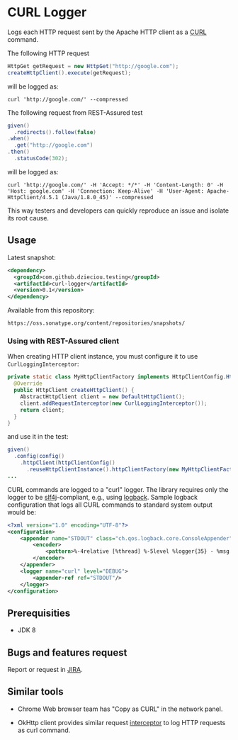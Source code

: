 # CURL Logger

Logs each HTTP request sent by the Apache HTTP client as a [CURL][1] command.

The following HTTP request
```java  
HttpGet getRequest = new HttpGet("http://google.com");
createHttpClient().execute(getRequest);
```
will be logged as:
```
curl 'http://google.com/' --compressed 
```

The following request from REST-Assured test
```java  
given()
  .redirects().follow(false)
.when()
  .get("http://google.com")
.then()
  .statusCode(302); 
```
will be logged as:
```
curl 'http://google.com/' -H 'Accept: */*' -H 'Content-Length: 0' -H 'Host: google.com' -H 'Connection: Keep-Alive' -H 'User-Agent: Apache-HttpClient/4.5.1 (Java/1.8.0_45)' --compressed 
```

This way testers and developers can quickly reproduce an issue and isolate its root cause. 

## Usage

Latest snapshot:

```xml
<dependency>
  <groupId>com.github.dzieciou.testing</groupId>
  <artifactId>curl-logger</artifactId>
  <version>0.1</version>
</dependency>
```

Available from this repository: 

    https://oss.sonatype.org/content/repositories/snapshots/
   
### Using with REST-Assured client 
    
When creating HTTP client instance, you must configure it to use `CurlLoggingInterceptor`:
    
```java
private static class MyHttpClientFactory implements HttpClientConfig.HttpClientFactory {
  @Override
  public HttpClient createHttpClient() {
    AbstractHttpClient client = new DefaultHttpClient();
    client.addRequestInterceptor(new CurlLoggingInterceptor());
    return client;
  }
}
```    
and use it in the test:
```java  
given()
  .config(config()
    .httpClient(httpClientConfig()
      .reuseHttpClientInstance().httpClientFactory(new MyHttpClientFactory())))
...
```

CURL commands are logged to a "curl" logger. The library requires only the logger to be [slf4j][4]-compliant, e.g.,
using [logback][5]. Sample logback configuration that logs all CURL commands to standard system output would be:
```xml
<?xml version="1.0" encoding="UTF-8"?>
<configuration>
    <appender name="STDOUT" class="ch.qos.logback.core.ConsoleAppender">
        <encoder>
            <pattern>%-4relative [%thread] %-5level %logger{35} - %msg %n</pattern>
        </encoder>
    </appender>
    <logger name="curl" level="DEBUG">
        <appender-ref ref="STDOUT"/>
    </logger>
</configuration>
```

## Prerequisities

* JDK 8

## Bugs and features request

Report or request in [JIRA][2].

## Similar tools
  
* Chrome Web browser team has "Copy as CURL" in the network panel.
* OkHttp client provides similar request [interceptor][3] to log HTTP requests as curl command. 


  [1]: https://curl.haxx.se/
  [2]: https://github.com/dzieciou/curl-logger/issues
  [3]: https://github.com/mrmike/Ok2Curl 
  [4]: http://www.slf4j.org/
  [5]: http://logback.qos.ch/
